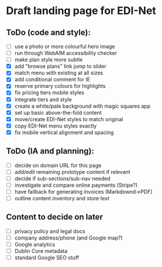 # Draft landing page for EDI-Net

## ToDo (code and style):

- [ ] use a photo or more colourful hero image
- [ ] run through WebAIM accessibility checker
- [ ] make plan style more subtle
- [x] add "browse plans" link jump to slider
- [x] match menu with existing at all sizes
- [x] add conditional comment for IE
- [x] reserve primary colours for highlights
- [x] fix pricing tiers mobile styles
- [x] integrate tiers and style
- [x] create a white/pale background with magic squares app
- [x] set up basic above-the-fold content
- [x] move/create EDI-Net styles to match original
- [x] copy EDI-Net menu styles exactly
- [x] fix mobile vertical alignment and spacing

## ToDo (IA and planning):

- [ ] decide on domain URL for this page
- [ ] add/edit remaining prototype content if relevant
- [ ] decide if sub-sections/sub-nav needed
- [ ] investigate and compare online payments (Stripe?)
- [ ] have fallback for generating invoices (Markdownd->PDF)
- [ ] outline content inventory and store text

## Content to decide on later

- [ ] privacy policy and legal docs
- [ ] company address/phone (and Google map?)
- [ ] Google analytics
- [ ] Dublin Core metadata
- [ ] standard Google SEO stuff
